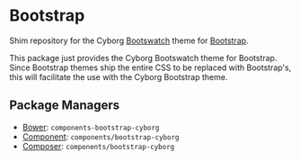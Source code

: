 Bootstrap
=========

Shim repository for the Cyborg [Bootswatch](http://bootswatch.com/) theme for [Bootstrap](https://github.com/twitter/bootstrap).

This package just provides the Cyborg Bootswatch theme for Bootstrap. Since
Bootstrap themes ship the entire CSS to be replaced with Bootstrap's, this will
facilitate the use with the Cyborg Bootstrap theme.

Package Managers
----------------

* [Bower](http://twitter.github.com/bower/): `components-bootstrap-cyborg`
* [Component](https://github.com/component/component): `components/bootstrap-cyborg`
* [Composer](http://packagist.org/packages/components/bootstrap): `components/bootstrap-cyborg`
